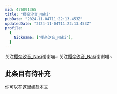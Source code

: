 ```yaml
---
mid: 476891365
title: "樱奈汐音_Naki"
pubDate: "2024-11-04T11:22:13.453Z"
updatedDate: "2024-11-04T11:22:13.453Z"
profile:
  {
    Nickname: ["樱奈汐音_Naki"],
  }
---
```


关注[樱奈汐音_Naki](https://space.bilibili.com/476891365)谢谢喵~ 关注[樱奈汐音_Naki](https://space.bilibili.com/476891365)谢谢喵~

## 此条目有待补充
你可以在[这里](https://github.com/Yuhanawa/VTuber.ICU-Content/edit/master/v/樱奈汐音_Naki/index.md)编辑本文
